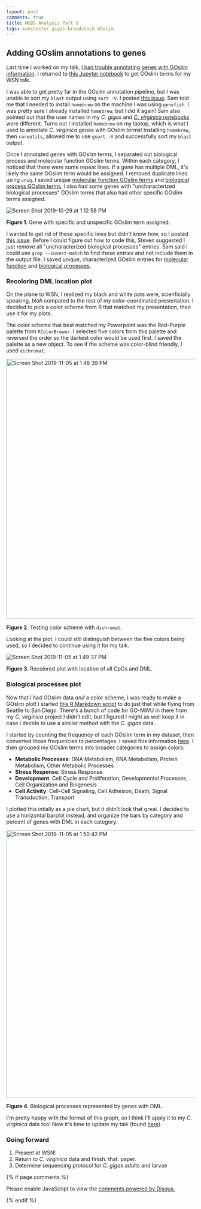 ```yaml
---
layout: post
comments: true
title: WGBS Analysis Part 8
tags: manchester gigas-broodstock GOslim
---
```


## Adding GOslim annotations to genes

Last time I worked on my talk, [I had trouble annotating genes with GOslim information](https://yaaminiv.github.io/WGBS-Analysis-Part7/). I returned to [this Jupyter notebook](https://github.com/RobertsLab/project-gigas-oa-meth/blob/master/notebooks/2019-09-15-DML-Analysis.ipynb) to get GOslim terms for my WSN talk.

I was able to get pretty far in the GOslim annotation pipeline, but I was unable to sort my `blast` output using `sort -V`. I posted [this issue](https://github.com/RobertsLab/resources/issues/776). Sam told me that I needed to install `homebrew` on the machine I was using `genefish`. I was pretty sure I already installed `homebrew`, but I did it again! Sam also pointed out that the user names in my *C. gigas* and [*C. virginica* notebooks](https://github.com/fish546-2018/yaamini-virginica/blob/master/notebooks/2019-08-28-blastx-to-GOslim.ipynb) were different. Turns out I installed `homebrew` on my laptop, which is what I used to annotate *C. virginica* genes with GOslim terms! Installing `homebrew`, then `coreutils`, allowed me to use `gsort -V` and successfully sort my `blast` output.

Once I annotated genes with GOslim terms, I separated out biological process and molecular function GOslim terms. Within each category, I noticed that there were some repeat lines. If a gene has multiple DML, it's likely the same GOslim term would be assigned. I removed duplicate lines using `uniq`. I saved unique [molecular function GOslim terms](https://github.com/RobertsLab/project-gigas-oa-meth/blob/master/analyses/2019-09-15-DML-Analysis/Blastquery-GOslim-MF.sorted.unique) and [biological process GOslim terms](https://github.com/RobertsLab/project-gigas-oa-meth/blob/master/analyses/2019-09-15-DML-Analysis/Blastquery-GOslim-BP.sorted.unted.unique). I also had some genes with "uncharacterized biological processes" GOslim terms that also had other specific GOslim terms assigned.

![Screen Shot 2019-10-29 at 1 12 58 PM](https://user-images.githubusercontent.com/22335838/68424993-03c2bd80-015a-11ea-824b-8d8a5693de44.png)

**Figure 1**. Gene with specific and unspecific GOslim term assigned.

I wanted to get rid of these specific lines but didn't know how, so I posted [this issue](https://github.com/RobertsLab/resources/issues/778). Before I could figure out how to code this, Steven suggested I just remove all "uncharacterized biological processes" entries. Sam said I could use `grep --invert-match` to find these entries and not include them in the output file. I saved unique, characterized GOslim entries for [molecular function](https://github.com/RobertsLab/project-gigas-oa-meth/blob/master/analyses/2019-09-15-DML-Analysis/Blastquery-GOslim-MF.sorted.unique.noOther) and [biological processes](https://github.com/RobertsLab/project-gigas-oa-meth/blob/master/analyses/2019-09-15-DML-Analysis/Blastquery-GOslim-BP.sorted.unique.noOther).

### Recoloring DML location plot

On the plane to WSN, I realized my black and white pots were, scienficially speaking, *blah* compared to the rest of my color-coordinated presentation. I decided to pick a color scheme from R that matched my presentation, then use it for my plots.

The color scheme that best matched my Powerpoint was the Red-Purple palette from `RColorBrewer`. I selected five colors from this palette and reversed the order so the darkest color would be used first. I saved the palette as a new object. To see if the scheme was color-blind friendly, I used `dichromat`.

<img width="693" alt="Screen Shot 2019-11-05 at 1 48 39 PM" src="https://user-images.githubusercontent.com/22335838/68424994-03c2bd80-015a-11ea-82bb-88069cc167f2.png">

**Figure 2**. Testing color scheme with `dichromat`.

Looking at the plot, I could still distinguish between the five colors being used, so I decided to continue using it for my talk.

![Screen Shot 2019-11-05 at 1 49 37 PM](https://user-images.githubusercontent.com/22335838/68424995-045b5400-015a-11ea-8bc9-9eb6ed7743c8.png)

**Figure 3**. Recolored plot with location of all CpGs and DML.

### Biological processes plot

Now that I had GOslim data *and* a color scheme, I was ready to make a GOslim plot! I started [this R Markdown script](https://github.com/RobertsLab/project-gigas-oa-meth/blob/master/analyses/2019-10-31-Gene-Enrichment/2019-10-31-Gene-Enrichment-with-GO-MWU.Rmd) to do just that while flying from Seattle to San Diego. There's a bunch of code for GO-MWU in there from my *C. virginica* project I didn't edit, but I figured I might as well keep it in case I decide to use a similar method with the *C. gigas* data.

I started by counting the frequency of each GOslim term in my dataset, then converted those frequencies to percentages. I saved this information [here](https://github.com/RobertsLab/project-gigas-oa-meth/blob/master/analyses/2019-10-31-Gene-Enrichment/2019-10-31-BP-GOSlim-DML-Gene-Annotations.csv). I then grouped my GOslim terms into broader categories to assign colors:

- **Metabolic Processes**: DNA Metabolism, RNA Metabolism, Protein Metabolism, Other Metabolic Processes
- **Stress Response**: Stress Response
- **Development**: Cell Cycle and Proliferation, Developmental Processes, Cell Organization and Biogenesis
- **Cell Activity**: Cell-Cell Signaling, Cell Adhesion, Death, Signal Transduction, Transport

I plotted this intially as a pie chart, but it didn't look that great. I decided to use a horizontal barplot instead, and organize the bars by category and percent of genes with DML in each category.

<img width="713" alt="Screen Shot 2019-11-05 at 1 50 42 PM" src="https://user-images.githubusercontent.com/22335838/68424997-045b5400-015a-11ea-83ff-4b6db1756af7.png">

**Figure 4**. Biological processes represented by genes with DML.

I'm pretty happy with the format of this graph, so I think I'll apply it to my *C. virginica* data too! Now it's time to update my talk (found [here](https://github.com/RobertsLab/project-gigas-oa-meth/blob/master/presentations/Venkataraman_FRI_1515.pptx)).

### Going forward

1. Present at WSN!
2. Return to *C. virginica* data and finish. that. paper.
2. Determine sequencing protocol for *C. gigas* adults and larvae

{% if page.comments %}

<div id="disqus_thread"></div>
<script>

/**
*  RECOMMENDED CONFIGURATION VARIABLES: EDIT AND UNCOMMENT THE SECTION BELOW TO INSERT DYNAMIC VALUES FROM YOUR PLATFORM OR CMS.
*  LEARN WHY DEFINING THESE VARIABLES IS IMPORTANT: https://disqus.com/admin/universalcode/#configuration-variables*/
/*
var disqus_config = function () {
this.page.url = PAGE_URL;  // Replace PAGE_URL with your page's canonical URL variable
this.page.identifier = PAGE_IDENTIFIER; // Replace PAGE_IDENTIFIER with your page's unique identifier variable
};
*/
(function() { // DON'T EDIT BELOW THIS LINE
var d = document, s = d.createElement('script');
s.src = 'https://the-responsible-grad-student.disqus.com/embed.js';
s.setAttribute('data-timestamp', +new Date());
(d.head || d.body).appendChild(s);
})();
</script>
<noscript>Please enable JavaScript to view the <a href="https://disqus.com/?ref_noscript">comments powered by Disqus.</a></noscript>

{% endif %}

<script id="dsq-count-scr" src="//the-responsible-grad-student.disqus.com/count.js" async></script>
